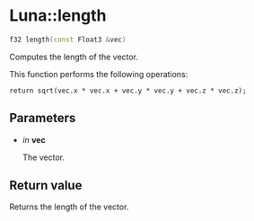 # Luna::length

```c++
f32 length(const Float3 &vec)
```

Computes the length of the vector. 

This function performs the following operations: 
```
return sqrt(vec.x * vec.x + vec.y * vec.y + vec.z * vec.z);
```


## Parameters
* *in* **vec**

    The vector. 

## Return value
Returns the length of the vector. 

